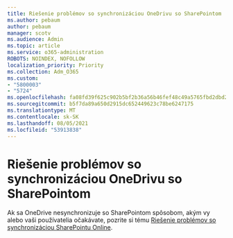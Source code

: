 ```yaml
---
title: Riešenie problémov so synchronizáciou OneDrivu so SharePointom
ms.author: pebaum
author: pebaum
manager: scotv
ms.audience: Admin
ms.topic: article
ms.service: o365-administration
ROBOTS: NOINDEX, NOFOLLOW
localization_priority: Priority
ms.collection: Adm_O365
ms.custom:
- "5800003"
- "5724"
ms.openlocfilehash: fa08fd39f625c902b5bf2b36a56b46fef48c49a5765fbd2dbd23dc5b820c5c9f
ms.sourcegitcommit: b5f7da89a650d2915dc652449623c78be6247175
ms.translationtype: MT
ms.contentlocale: sk-SK
ms.lasthandoff: 08/05/2021
ms.locfileid: "53913838"
---
```

# <a name="fix-onedrive-sync-issues-with-sharepoint"></a>Riešenie problémov so synchronizáciou OneDrivu so SharePointom

Ak sa OneDrive nesynchronizuje so SharePointom spôsobom, akým vy alebo vaši používatelia očakávate, pozrite si tému [Riešenie problémov so synchronizáciou SharePointu Online](https://support.office.com/article/fix-sharepoint-online-sync-problems-aaa2d172-8d45-4e94-9c04-5364d04ca2f4?ui=en-US&rs=en-US&ad=US).
